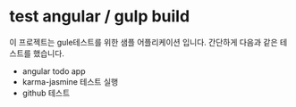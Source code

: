 # test angular / gulp build

이 프로젝트는 gule테스트를 위한 샘플 어플리케이션 입니다.
간단하게 다음과 같은 테스트를 했습니다.
* angular todo app
* karma-jasmine 테스트 실행
* github 테스트
